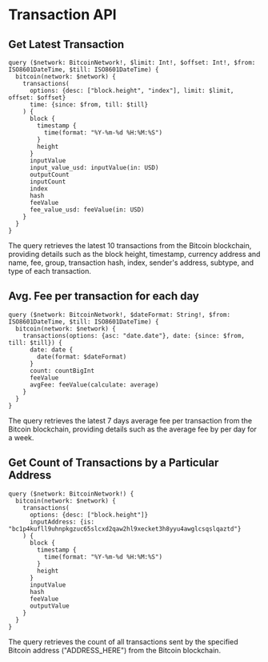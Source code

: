 # Transaction API

## Get Latest Transaction

```
query ($network: BitcoinNetwork!, $limit: Int!, $offset: Int!, $from: ISO8601DateTime, $till: ISO8601DateTime) {
  bitcoin(network: $network) {
    transactions(
      options: {desc: ["block.height", "index"], limit: $limit, offset: $offset}
      time: {since: $from, till: $till}
    ) {
      block {
        timestamp {
          time(format: "%Y-%m-%d %H:%M:%S")
        }
        height
      }
      inputValue
      input_value_usd: inputValue(in: USD)
      outputCount
      inputCount
      index
      hash
      feeValue
      fee_value_usd: feeValue(in: USD)
    }
  }
}

```

The query retrieves the latest 10 transactions from the Bitcoin blockchain, providing details such as the block height, timestamp, currency address and name, fee, group, transaction hash, index, sender's address, subtype, and type of each transaction.

## Avg. Fee per transaction for each day

```
query ($network: BitcoinNetwork!, $dateFormat: String!, $from: ISO8601DateTime, $till: ISO8601DateTime) {
  bitcoin(network: $network) {
    transactions(options: {asc: "date.date"}, date: {since: $from, till: $till}) {
      date: date {
        date(format: $dateFormat)
      }
      count: countBigInt
      feeValue
      avgFee: feeValue(calculate: average)
    }
  }
}

```

The query retrieves the latest 7 days average fee per transaction from the Bitcoin blockchain, providing details such as the average fee by per day for a week.

## Get Count of Transactions by a Particular Address

```
query ($network: BitcoinNetwork!) {
  bitcoin(network: $network) {
    transactions(
      options: {desc: ["block.height"]}
      inputAddress: {is: "bc1p4kufll9uhnpkgzuc65slcxd2qaw2hl9xecket3h8yyu4awglcsqslqaztd"}
    ) {
      block {
        timestamp {
          time(format: "%Y-%m-%d %H:%M:%S")
        }
        height
      }
      inputValue
      hash
      feeValue
      outputValue
    }
  }
}

```

The query retrieves the count of all transactions sent by the specified Bitcoin address ("ADDRESS_HERE") from the Bitcoin blockchain.

